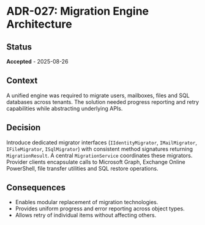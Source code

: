 # ADR-027: Migration Engine Architecture

## Status
**Accepted** - 2025-08-26

## Context
A unified engine was required to migrate users, mailboxes, files and SQL databases across tenants. The solution needed progress reporting and retry capabilities while abstracting underlying APIs.

## Decision
Introduce dedicated migrator interfaces (`IIdentityMigrator`, `IMailMigrator`, `IFileMigrator`, `ISqlMigrator`) with consistent method signatures returning `MigrationResult`. A central `MigrationService` coordinates these migrators. Provider clients encapsulate calls to Microsoft Graph, Exchange Online PowerShell, file transfer utilities and SQL restore operations.

## Consequences
- Enables modular replacement of migration technologies.
- Provides uniform progress and error reporting across object types.
- Allows retry of individual items without affecting others.
